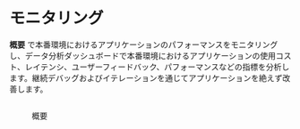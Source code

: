 # モニタリング

**概要** で本番環境におけるアプリケーションのパフォーマンスをモニタリングし、データ分析ダッシュボードで本番環境におけるアプリケーションの使用コスト、レイテンシ、ユーザーフィードバック、パフォーマンスなどの指標を分析します。継続デバッグおよびイテレーションを通じてアプリケーションを絶えず改善します。

<figure><img src="https://assets-docs.dify.ai//img/jp/monitoring/0f599d097a328b9ced3c69753a83f2a8.webp" alt=""><figcaption><p>概要</p></figcaption></figure>